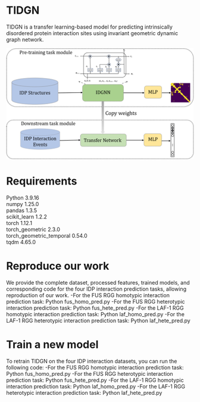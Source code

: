 # TIDGN
TIDGN is a transfer learning-based model for predicting intrinsically disordered protein interaction sites using invariant geometric dynamic graph network.

![TIDGN 示例图片](https://github.com/JingX-ops/TIDGN/blob/main/Image/TIDGN.png?raw=true)
# **Requirements**
Python 3.9.16  
numpy 1.25.0  
pandas 1.3.5  
scikit_learn 1.2.2  
torch 1.12.1  
torch_geometric 2.3.0  
torch_geometric_temporal 0.54.0  
tqdm 4.65.0  
# **Reproduce our work**
We provide the complete dataset, processed features, trained models, and corresponding code for the four IDP interaction prediction tasks, allowing reproduction of our work.
-For the FUS RGG homotypic interaction prediction task:
Python fus_homo_pred.py
-For the FUS RGG heterotypic interaction prediction task:
Python fus_hete_pred.py
-For the LAF-1 RGG homotypic interaction prediction task:
Python laf_homo_pred.py
-For the LAF-1 RGG heterotypic interaction prediction task:
Python laf_hete_pred.py

# **Train a new model**
To retrain TIDGN on the four IDP interaction datasets, you can run the following code:
-For the FUS RGG homotypic interaction prediction task:
Python fus_homo_pred.py
-For the FUS RGG heterotypic interaction prediction task:
Python fus_hete_pred.py
-For the LAF-1 RGG homotypic interaction prediction task:
Python laf_homo_pred.py
-For the LAF-1 RGG heterotypic interaction prediction task:
Python laf_hete_pred.py
